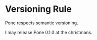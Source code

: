# Versioning Rule

Pone respects semantic versioning.

I may release Pone 0.1.0 at the christmans.


